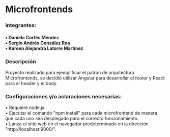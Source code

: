 # Microfrontends


<h3> Integrantes: </h3>
<h4>• Daniela Cortés Méndez <br>
• Sergio Andrés González Roa <br>
• Kareen Alejandra Latorre Martínez </h4>

<h3>Descripción</h3> 
<p>Proyecto realizado para ejemplificar el patrón de arquitectura Microfrontends, se decidió utilizar Angular para desarrollar el footer y React para el header y el body.
</p>


<h3>Configuraciones y/o aclaraciones necesarias:</h3>
<p>• Requiere node.js <br>
• Ejecutar el comando "npm install" para cada microfrontend de manera que cada uno sea desplegado para el correcto funcionamiento.<br>
• Lanza el sitio web en el navegador predeterminado en la dirección "http://localhost:9000/".</p>

